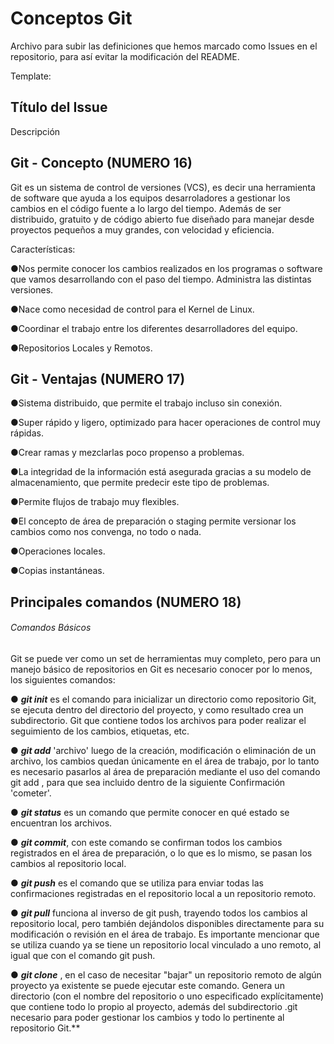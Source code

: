 # Conceptos Git
Archivo para subir las definiciones que hemos marcado como Issues en el repositorio, para así evitar la modificación del README.

Template:
## Título del Issue
Descripción

## Git - Concepto (NUMERO 16)
Git es un sistema de control de versiones (VCS), es decir una herramienta de software que ayuda a los equipos desarroladores a gestionar los cambios en el código fuente a lo largo del tiempo. Además de ser distribuido, gratuito y de código abierto fue diseñado para manejar desde proyectos pequeños a muy grandes, con velocidad y eficiencia.

Características:

●Nos permite conocer los cambios realizados en los programas o software que vamos desarrollando con el paso del tiempo. Administra las distintas versiones.

●Nace como necesidad de control para el Kernel de Linux. 

●Coordinar el trabajo entre los diferentes desarrolladores del equipo.

●Repositorios Locales y Remotos.

## Git - Ventajas (NUMERO 17)
●Sistema distribuido, que permite el trabajo incluso sin conexión.

●Super rápido y ligero, optimizado para hacer operaciones de control muy rápidas.

●Crear ramas y mezclarlas poco propenso a problemas.

●La integridad de la información está asegurada gracias a su modelo de almacenamiento, que permite predecir este tipo de problemas. 

●Permite flujos de trabajo muy flexibles.

●El concepto de área de preparación o staging permite versionar los cambios como nos convenga, no todo o nada.

●Operaciones locales.

●Copias instantáneas.

## Principales comandos (NUMERO 18)

###### Comandos Básicos

Git se puede ver como un set de herramientas muy completo, pero para un manejo básico de repositorios en Git es necesario conocer por lo menos, los siguientes comandos:

● **_git init_** es el comando para inicializar un directorio como repositorio Git, se ejecuta dentro del directorio del proyecto, y como resultado crea un subdirectorio. Git que contiene todos los archivos para poder realizar el seguimiento de los cambios, etiquetas, etc.

● **_git add_** 'archivo' luego de la creación, modificación o eliminación de un archivo, los cambios quedan únicamente en el área de trabajo, por lo tanto es necesario pasarlos al área de preparación mediante el uso del comando git add , para que sea incluido dentro de la siguiente Confirmación 'cometer'.

● **_git status_** es un comando que permite conocer en qué estado se encuentran los archivos.

● **_git commit_**, con este comando se confirman todos los cambios registrados en el área de preparación, o lo que es lo mismo, se pasan los cambios al repositorio local.

● **_git push_** es el comando que se utiliza para enviar todas las confirmaciones registradas en el repositorio local a un repositorio remoto.

● **_git pull_** funciona al inverso de git push, trayendo todos los cambios al repositorio local, pero también dejándolos disponibles directamente para su modificación o revisión en el área de trabajo. Es importante mencionar que se utiliza cuando ya se tiene un repositorio local vinculado a uno remoto, al igual que con el comando git push.

● **_git clone_** , en el caso de necesitar "bajar" un repositorio remoto de algún proyecto ya existente se puede ejecutar este comando. Genera un directorio (con el nombre del repositorio o uno especificado explícitamente) que contiene todo lo propio al proyecto, además del subdirectorio .git necesario para poder gestionar los cambios y todo lo pertinente al repositorio Git.**
